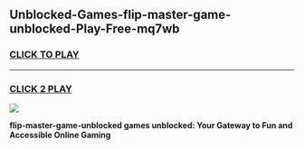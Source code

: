 
## Unblocked-Games-flip-master-game-unblocked-Play-Free-mq7wb
<h3>
<a href="https://premium76.site?title=flip-master-game-unblocked&ref=10A">CLICK TO PLAY</a></h3>
<hr>

<h3>
<a href="https://premium76.site?title=flip-master-game-unblocked&ref=10A">CLICK 2 PLAY</a>
  
</h3>

<a href="https://premium76.site?title=flip-master-game-unblocked&ref=10A"><img src="https://clearcache.store/games.png"></a>


**flip-master-game-unblocked games unblocked: Your Gateway to Fun and Accessible Online Gaming**
